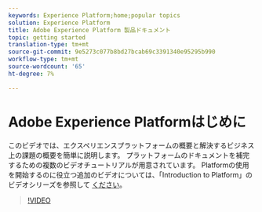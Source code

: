 ```yaml
---
keywords: Experience Platform;home;popular topics
solution: Experience Platform
title: Adobe Experience Platform 製品ドキュメント
topic: getting started
translation-type: tm+mt
source-git-commit: 9e5273c077b8bd27bcab69c3391340e95295b990
workflow-type: tm+mt
source-wordcount: '65'
ht-degree: 7%

---
```



# Adobe Experience Platformはじめに

このビデオでは、エクスペリエンスプラットフォームの概要と解決するビジネス上の課題の概要を簡単に説明します。 プラットフォームのドキュメントを補完するための複数のビデオチュートリアルが用意されています。 Platformの使用を開始するのに役立つ追加のビデオについては、「Introduction to Platform」のビデオシリーズを参照して [ください](https://docs.adobe.com/content/help/en/platform-learn/tutorials/intro-to-platform/overview.html)。

>[!VIDEO](https://video.tv.adobe.com/v/32797?quality=12&learn=on)